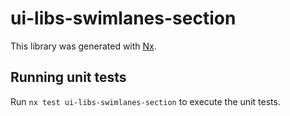 # ui-libs-swimlanes-section

This library was generated with [Nx](https://nx.dev).

## Running unit tests

Run `nx test ui-libs-swimlanes-section` to execute the unit tests.

